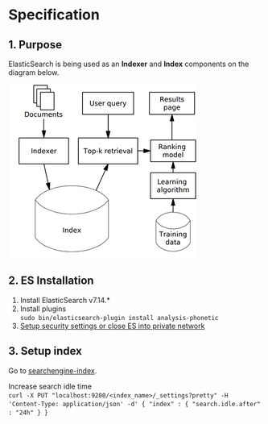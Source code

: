 # Specification

## 1. Purpose

ElasticSearch is being used as an **Indexer** and **Index** components on the diagram below.   

![Current architecture of a machine-learned search engine.](../docs/MLR-search-engine-example.png)

## 2. ES Installation

1. Install ElasticSearch v7.14.*
2. Install plugins  
`sudo bin/elasticsearch-plugin install analysis-phonetic`
3. [Setup security settings or close ES into private network](https://www.elastic.co/guide/en/elasticsearch/reference/7.14/security-basic-setup.html)

## 3. Setup index
Go to [searchengine-index](../searchengine-index/README.md).

Increase search idle time  
``curl -X PUT "localhost:9200/<index_name>/_settings?pretty" -H 'Content-Type: application/json' -d'
    {
        "index" : {
            "search.idle.after" : "24h"
        }
    }
``
